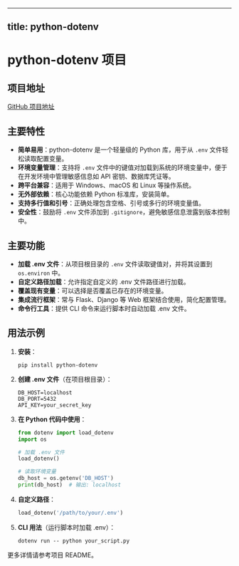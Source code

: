 
---
title: python-dotenv
---

# python-dotenv 项目

## 项目地址
[GitHub 项目地址](https://github.com/theskumar/python-dotenv)

## 主要特性
- **简单易用**：python-dotenv 是一个轻量级的 Python 库，用于从 `.env` 文件轻松读取配置变量。
- **环境变量管理**：支持将 `.env` 文件中的键值对加载到系统的环境变量中，便于在开发环境中管理敏感信息如 API 密钥、数据库凭证等。
- **跨平台兼容**：适用于 Windows、macOS 和 Linux 等操作系统。
- **无外部依赖**：核心功能依赖 Python 标准库，安装简单。
- **支持多行值和引号**：正确处理包含空格、引号或多行的环境变量值。
- **安全性**：鼓励将 `.env` 文件添加到 `.gitignore`，避免敏感信息泄露到版本控制中。

## 主要功能
- **加载 .env 文件**：从项目根目录的 `.env` 文件读取键值对，并将其设置到 `os.environ` 中。
- **自定义路径加载**：允许指定自定义的 .env 文件路径进行加载。
- **覆盖现有变量**：可以选择是否覆盖已存在的环境变量。
- **集成流行框架**：常与 Flask、Django 等 Web 框架结合使用，简化配置管理。
- **命令行工具**：提供 CLI 命令来运行脚本时自动加载 .env 文件。

## 用法示例
1. **安装**：
   ```
   pip install python-dotenv
   ```

2. **创建 .env 文件**（在项目根目录）：
   ```
   DB_HOST=localhost
   DB_PORT=5432
   API_KEY=your_secret_key
   ```

3. **在 Python 代码中使用**：
   ```python
   from dotenv import load_dotenv
   import os

   # 加载 .env 文件
   load_dotenv()

   # 读取环境变量
   db_host = os.getenv('DB_HOST')
   print(db_host)  # 输出: localhost
   ```

4. **自定义路径**：
   ```python
   load_dotenv('/path/to/your/.env')
   ```

5. **CLI 用法**（运行脚本时加载 .env）：
   ```
   dotenv run -- python your_script.py
   ```

更多详情请参考项目 README。